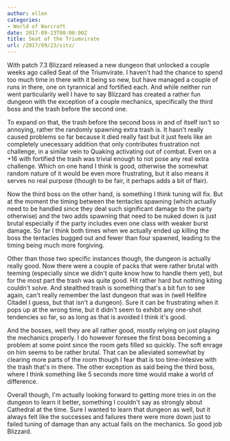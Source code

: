 ```yaml
---
author: ellen
categories:
- World of Warcraft
date: 2017-09-23T00:00:00Z
title: Seat of the Triumvirate
url: /2017/09/23/sitz/
---
```


With patch 7.3 Blizzard released a new dungeon that unlocked a couple weeks ago called Seat of the Triumvirate. I haven't had the chance to spend too much time in there with it being so new, but have managed a couple of runs in there, one on tyrannical and fortified each. And while neither run went particularily well I have to say Blizzard has created a rather fun dungeon with the exception of a couple mechanics, specifically the third boss and the trash before the second one.

To expand on that, the trash before the second boss in and of itself isn't so annoying, rather the randomly spawning extra trash is. It hasn't really caused problems so far because it died really fast but it just feels like an completely unecessary addition that only contributes frustration not challenge, in a similar vein to Quaking activating out of combat. Even on a +16 with fortified the trash was trivial enough to not pose any real extra challenge. Which on one hand I think is good, otherwise the somewhat random nature of it would be even more frustrating, but it also means it serves no real purpose (though to be fair, it perhaps adds a bit of flair).

Now the third boss on the other hand, is something I think tuning will fix. But at the moment the timing between the tentacles spawning (which actually need to be handled since they deal such significant damage to the party otherwise) and the two adds spawning that need to be nuked down is just brutal especially if the party includes even one class with weaker burst damage. So far I think both times when we actually ended up killing the boss the tentacles bugged out and fewer than four spawned, leading to the timing being much more forgiving.

Other than those two specific instances though, the dungeon is actually really good. Now there were a couple of packs that were rather brutal with teeming (especially since we didn't quite know how to handle them yet), but for the most part the trash was quite good. Hit rather hard but nothing kiting couldn't solve. And stealthed trash is something that's a bit fun to see again, can't really remember the last dungeon that was in (well Hellfire Citadel I guess, but that isn't a dungeon). Sure it can be frustrating when it pops up at the wrong time, but it didn't seem to exhibit any one-shot tendencies so far, so as long as that is avoided I think it's good.

And the bosses, well they are all rather good, mostly relying on just playing the mechanics properly. I do however foresee the first boss becoming a problem at some point since the room gets filled so quickly. The soft enrage on him seems to be rather brutal. That can be alleviated somewhat by clearing more parts of the room though I fear that is too time-intesive with the trash that's in there. The other exception as said being the third boss, where I think something like 5 seconds more time would make a world of difference.

Overall though, I'm actually looking forward to getting more tries in on the dungeon to learn it better, something I couldn't say as strongly about Cathedral at the time. Sure I wanted to learn that dungeon as well, but it always felt like the successes and failures there were more down just to failed tuning of damage than any actual fails on the mechanics. So good job Blizzard.
